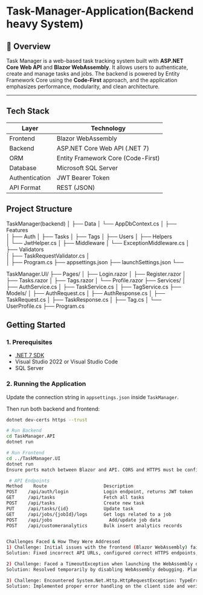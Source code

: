 # Task-Manager-Application(Backend heavy System)

## 📌 Overview

Task Manager is a web-based task tracking system built with **ASP.NET Core Web API** and **Blazor WebAssembly**. It allows users to authenticate, create and manage tasks and jobs. The backend is powered by Entity Framework Core using the **Code-First** approach, and the application emphasizes performance, modularity, and clean architecture.

---

## Tech Stack

| Layer           | Technology                         |
|----------------|-------------------------------------|
| Frontend        | Blazor WebAssembly                  |
| Backend         | ASP.NET Core Web API (.NET 7)       |
| ORM             | Entity Framework Core (Code-First)  |
| Database        | Microsoft SQL Server                |
| Authentication  | JWT Bearer Token                    |
| API Format      | REST (JSON)                         |

##  Project Structure
TaskManager(backend)
│
├──  Data
│   └── AppDbContext.cs
│
├──  Features              
│   ├── Auth
│   ├── Tasks
│   ├── Tags
│   ├── Users
│
├──  Helpers               
│   └── JwtHelper.cs
│
├──  Middleware 
│   └── ExceptionMiddleware.cs
│
├──  Validators            
│   ├── TaskRequestValidator.cs
│   
│
├── Program.cs
├── appsettings.json
├── launchSettings.json
└── 

TaskManager.UI/
├── Pages/
│   ├── Login.razor
│   ├── Register.razor
│   ├── Tasks.razor
│   ├── Tags.razor
│   └── Profile.razor
├── Services/
│   ├── AuthService.cs
│   ├── TaskService.cs
│   ├── TagService.cs
├── Models/
│   ├── AuthRequest.cs
│   ├── AuthResponse.cs
│   ├── TaskRequest.cs
│   ├── TaskResponse.cs
│   ├── Tag.cs
│   └── UserProfile.cs
├── Program.cs

##  Getting Started

### 1. Prerequisites

- [.NET 7 SDK](https://dotnet.microsoft.com/en-us/download/dotnet/7.0)
- Visual Studio 2022 or Visual Studio Code
- SQL Server

### 2. Running the Application

Update the connection string in `appsettings.json` inside `TaskManager`.

Then run both backend and frontend:

```bash
dotnet dev-certs https --trust

# Run Backend
cd TaskManager.API
dotnet run

# Run Frontend
cd ../TaskManager.UI
dotnet run
Ensure ports match between Blazor and API. CORS and HTTPS must be configured correctly.

 # API Endpoints
Method	  Route	                    Description
POST    /api/auth/login	            Login endpoint, returns JWT token
GET     /api/tasks	                Fetch all tasks
POST    /api/tasks	                Create new task
PUT     /api/tasks/{id}	            Update task
GET     /api/jobs/{jobId}/logs	    Get logs related to a job
POST    /api/jobs	                  Add/update job data
POST    /api/customeranalytics	    Bulk insert analytics records


Challenges Faced & How They Were Addressed
1) Challenge: Initial issues with the frontend (Blazor WebAssembly) failing to call backend APIs due to SSL and CORS errors.
Solution: Fixed incorrect API URLs, configured correct HTTPS endpoints, and resolved ERR_CONNECTION_REFUSED and ERR_SSL_PROTOCOL_ERROR by ensuring both frontend and backend projects were running correctly with consistent ports.

2) Challenge: Faced a TimeoutException when launching the WebAssembly debug proxy due to insufficient timeout (default 10s).
Solution: Resolved temporarily by disabling WebAssembly debugging. Plan to increase timeout via custom middleware or settings if needed during development.

3) Challenge: Encountered System.Net.Http.HttpRequestException: TypeError: Failed to fetch in Blazor on failed login attempts.
Solution: Implemented proper error handling on the client side and verified backend service availability to ensure robust and user-friendly error messages.

